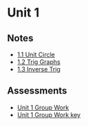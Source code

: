 # Unit 1 


## Notes

- <a href="../notes/PCHA_1.1_UnitCircle.pdf">1.1 Unit Circle</a>
- <a href="../notes/PCHA_1.2_TrigGraphs.pdf">1.2 Trig Graphs</a>
- <a href="../notes/PCHA_1.3_InverseTrig.pdf">1.3 Inverse Trig</a>


## Assessments

- <a href="../assessments/pcha_unit1_group.pdf">Unit 1 Group Work</a>
- <a href="../assessments/pcha_unit1_group_key.pdf">Unit 1 Group Work key</a>

